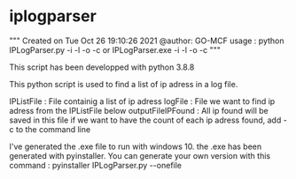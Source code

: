 # iplogparser
"""
Created on Tue Oct 26 19:10:26 2021
@author: GO-MCF
usage : python IPLogParser.py -i <IPListFile> -l <logFile> -o <outputFileIPFound> -c
or
IPLogParser.exe -i <IPListFile> -l <logFile> -o <outputFileIPFound> -c
"""

This script has been developped with python 3.8.8

This python script is used to find a list of ip adress in a log file.

IPListFile : File containig a list of ip adress
logFile : File we want to find ip adress from the IPListFile below
outputFileIPFound : All ip found will be saved in this file
if we want to have the count of each ip adress found, add -c to the command line

I've generated the .exe file to run with windows 10.
the .exe has been generated with pyinstaller.
You can generate your own version with this command : pyinstaller IPLogParser.py --onefile

